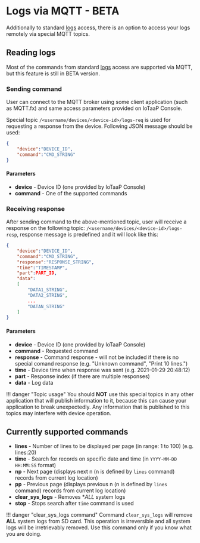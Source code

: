 # Logs via MQTT - BETA

Additionally to standard [logs](./logs.md) access, there is an option to access your logs remotely via special MQTT topics.

## Reading logs 
Most of the commands from standard [logs](./logs.md) access are supported via MQTT, but this feature is still in BETA version. 

### Sending command
User can connect to the MQTT broker using some client application (such as MQTT.fx) and same access parameters provided on IoTaaP Console. 

Special topic `/<username/devices/<device-id>/logs-req` is used for requesting a response from the device. Following JSON message should be used:

```json
{
	"device":"DEVICE_ID",
	"command":"CMD_STRING"
}
```

#### Parameters

 - **device** - Device ID (one provided by IoTaaP Console)
 - **command** - One of the supported commands

### Receiving response
After sending command to the above-mentioned topic, user will receive a response on the following topic: `/<username/devices/<device-id>/logs-resp`, response
message is predefined and it will look like this:

```json
{
	"device":"DEVICE_ID",
	"command":"CMD_STRING",
	"response":"RESPONSE_STRING",
	"time":"TIMESTAMP",
	"part":PART_ID,
	"data":
	[
		"DATA1_STRING",
		"DATA2_STRING",
		...
		"DATAN_STRING"
	]
}
```

#### Parameters

 - **device** - Device ID (one provided by IoTaaP Console)
 - **command** - Requested command
 - **response** - Command response - will not be included if there is no special comand response (e.g. "Unknown command", "Print 10 lines.")
 - **time** - Device time when response was sent (e.g. 2021-01-29 20:48:12)
 - **part** - Response index (if there are multiple responses)  
 - **data** - Log data

!!! danger "Topic usage"
    You should **NOT** use this special topics in any other application that will publish information to it, because this can cause 
    your application to break unexpectedly. Any information that is published to this topics may interfere with device operation.

## Currently supported commands

- **lines** - Number of lines to be displayed per page (in range: 1 to 100) (e.g. lines:20)
- **time** - Search for records on specific date and time (in `YYYY-MM-DD HH:MM:SS` format)
- **np** - Next page (displays next n (n is defined by `lines` command) records from current log location)
- **pp** - Previous page (displays previous n (n is defined by `lines` command) records from current log location)
- **clear_sys_logs** - Removes **ALL* system logs
- **stop** - Stops search after `time` command is used


!!! danger "clear_sys_logs command"
    Command `clear_sys_logs` will remove **ALL** system logs from SD card. This operation is irreversible and all system logs will be irretrievably removed. Use this command only if you know what you are doing.